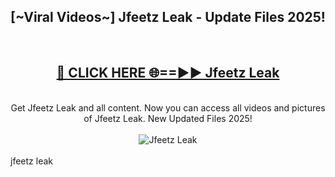 <h2>[~Viral Videos~] Jfeetz Leak - Update Files 2025!</h2>
<br>
<div align="center">
<h2><a href="https://betterlinks.top/A2PfLJ" rel="nofollow">🔴 CLICK HERE 🌐==►► Jfeetz Leak</a></h2>
<br>
Get Jfeetz Leak and all content. Now you can access all videos and pictures of Jfeetz Leak. New Updated Files 2025!
<br>
<br>
<a href="https://betterlinks.top/A2PfLJ" rel="nofollow" data-target="animated-image.originalLink"><img src="https://i.ibb.co.com/WyWwxjT/player-gif2.gif" alt="Jfeetz Leak" style="max-width: 100%; display: inline-block;" data-target="animated-image.originalImage"></a>
</div>
<br>
jfeetz leak